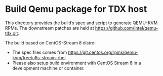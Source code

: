 # Build Qemu package for TDX host

This directory provides the build’s spec and script to generate QEMU-KVM RPMs.
The downstream patches are held at <https://github.com/intel/qemu-tdx.git>.

The build based on CentOS-Stream 8 distro:
- The spec files comes from https://git.centos.org/rpms/qemu-kvm/tree/c8s-stream-rhel
- Please also setup build environment with CentOS Stream 8 in a development
machine or container.

